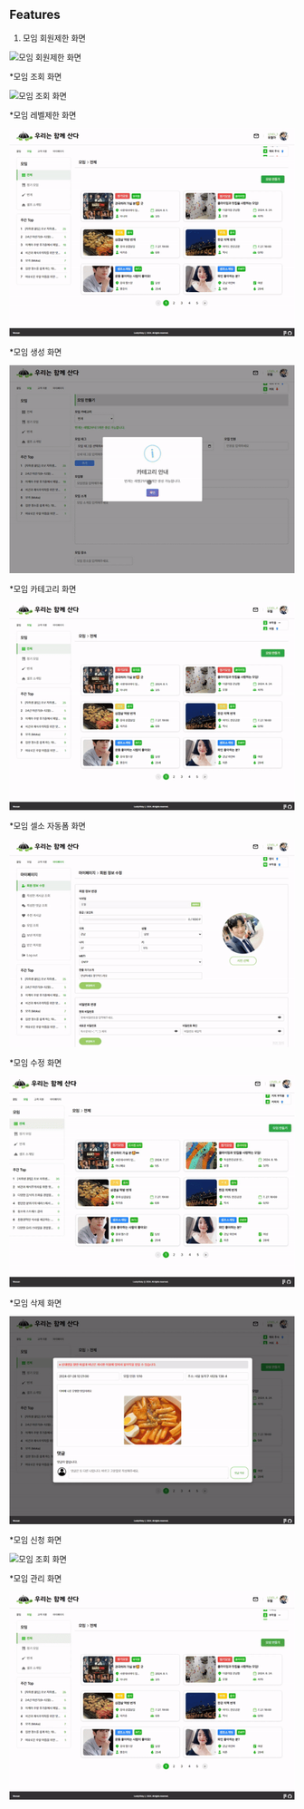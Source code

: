 ## Features

1. 모임 회원제한 화면

![모임 회원제한 화면](./gif/덕현_모임_비로그인_로그인_권한차이.gif)

*모임 조회 화면

![모임 조회 화면](./gif/덕현_모임_전체_정기_번개_셀소_조회.gif)

*모임 레벨제한 화면

![모임 레벨제한 화면](./gif/덕현_모임_모임만들기레벨제한.gif)

*모임 생성 화면

![모임 생성 화면](./gif/덕현_모임_모임생성.gif)

*모임 카테고리 화면

![모임 조회 화면](./gif/덕현_모임_카테고리별폼변경과레벨제한.gif)

*모임 셀소 자동폼 화면

![모임 셀소 자동폼 화면](./gif/덕현_모임_셀프소개팅폼자동입력.gif)

*모임 수정 화면

![모임 수정 화면](./gif/덕현_모임_모임수정페이지.gif)

*모임 삭제 화면

![모임 삭제 화면](./gif/덕현_모임_모임삭제.gif)

*모임 신청 화면

![모임 조회 화면](./gif/덕현_모임_신청_취소_탈퇴_거절.gif)

*모임 관리 화면

![모임 조회 화면](./덕현_모임_모임신청관리_모임원관리.gif)
